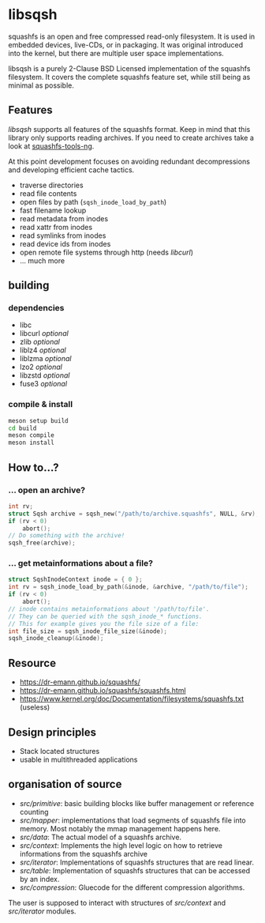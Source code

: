 # libsqsh

squashfs is an open and free compressed read-only filesystem. It is used in
embedded devices, live-CDs, or in packaging. It was original introduced into
the kernel, but there are multiple user space implementations.

libsqsh is a purely 2-Clause BSD Licensed implementation of the squashfs
filesystem. It covers the complete squashfs feature set, while still being
as minimal as possible.

## Features

*libsqsh* supports all features of the squashfs format. Keep in mind that this
library only supports reading archives. If you need to create archives take a
look at [squashfs-tools-ng](https://github.com/AgentD/squashfs-tools-ng/).

At this point development focuses on avoiding redundant decompressions and
developing efficient cache tactics.

* traverse directories
* read file contents
* open files by path (`sqsh_inode_load_by_path`)
* fast filename lookup
* read metadata from inodes
* read xattr from inodes
* read symlinks from inodes
* read device ids from inodes
* open remote file systems through http (needs *libcurl*)
* ... much more

## building

### dependencies

* libc
* libcurl *optional*
* zlib *optional*
* liblz4 *optional*
* liblzma *optional*
* lzo2 *optional*
* libzstd *optional*
* fuse3 *optional*

### compile & install

```bash
meson setup build
cd build
meson compile
meson install
```

## How to...?

### ... open an archive?

```c
int rv;
struct Sqsh archive = sqsh_new("/path/to/archive.squashfs", NULL, &rv);
if (rv < 0)
	abort();
// Do something with the archive!
sqsh_free(archive);
```

### ... get metainformations about a file?

```c
struct SqshInodeContext inode = { 0 };
int rv = sqsh_inode_load_by_path(&inode, &archive, "/path/to/file");
if (rv < 0)
	abort();
// inode contains metainformations about '/path/to/file'.
// They can be queried with the sqsh_inode_* functions.
// This for example gives you the file size of a file:
int file_size = sqsh_inode_file_size(&inode);
sqsh_inode_cleanup(&inode);
```

## Resource

* https://dr-emann.github.io/squashfs/
* https://dr-emann.github.io/squashfs/squashfs.html
* https://www.kernel.org/doc/Documentation/filesystems/squashfs.txt (useless)

## Design principles

* Stack located structures
* usable in multithreaded applications

## organisation of source

* *src/primitive*: basic building blocks like buffer management or reference
  counting
* *src/mapper*: implementations that load segments of squashfs file into
  memory. Most notably the mmap management happens here.
* *src/data*: The actual model of a squashfs archive.
* *src/context*: Implements the high level logic on how to retrieve informations
  from the squashfs archive
* *src/iterator*: Implementations of squashfs structures that are read linear.
* *src/table*: Implementation of squashfs structures that can be accessed by
  an index.
* *src/compression*: Gluecode for the different compression algorithms.

The user is supposed to interact with structures of *src/context* and *src/iterator*
modules. 
